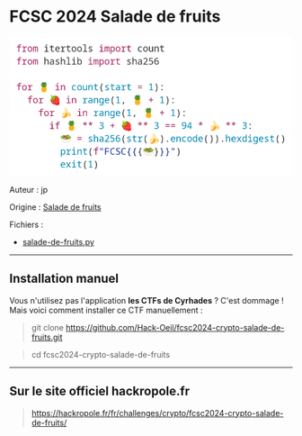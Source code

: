 # FCSC 2024 Salade de fruits

![salade-de-fruits.png](salade-de-fruits.png)


Auteur : jp

Origine : [Salade de fruits](https://hackropole.fr/fr/challenges/crypto/fcsc2024-crypto-salade-de-fruits/)



Fichiers :
- [salade-de-fruits.py](salade-de-fruits.py)



-----------

## Installation manuel
Vous n'utilisez pas l'application **les CTFs de Cyrhades** ? C'est dommage !
Mais voici comment installer ce CTF manuellement :

> git clone https://github.com/Hack-Oeil/fcsc2024-crypto-salade-de-fruits.git

> cd fcsc2024-crypto-salade-de-fruits


-----------

## Sur le site officiel hackropole.fr
> https://hackropole.fr/fr/challenges/crypto/fcsc2024-crypto-salade-de-fruits/